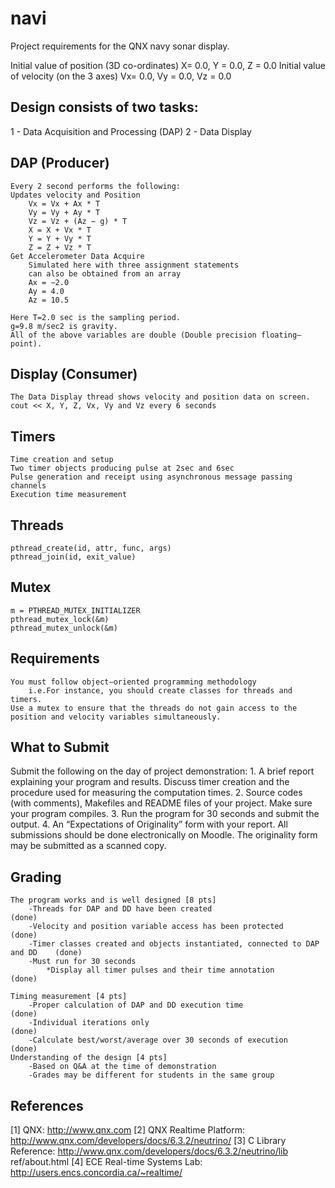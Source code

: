 navi
====

Project requirements for the QNX navy sonar display.

Initial value of position (3D co-ordinates)
X= 0.0, Y = 0.0, Z = 0.0
Initial value of velocity (on the 3 axes)
Vx= 0.0, Vy = 0.0, Vz = 0.0

Design consists of two tasks:
-----------------------------
1 - Data Acquisition and Processing (DAP)
2 - Data Display

DAP (Producer)
---
	Every 2 second performs the following:
	Updates velocity and Position
		Vx = Vx + Ax * T
		Vy = Vy + Ay * T
		Vz = Vz + (Az − g) * T
		X = X + Vx * T
		Y = Y + Vy * T
		Z = Z + Vz * T
	Get Accelerometer Data Acquire
		Simulated here with three assignment statements
		can also be obtained from an array
		Ax = −2.0
		Ay = 4.0
		Az = 10.5

	Here T=2.0 sec is the sampling period.
	g=9.8 m/sec2 is gravity. 
	All of the above variables are double (Double precision floating–point).

Display (Consumer)
-------
	The Data Display thread shows velocity and position data on screen.
	cout << X, Y, Z, Vx, Vy and Vz every 6 seconds

Timers
------
	Time creation and setup
	Two timer objects producing pulse at 2sec and 6sec
	Pulse generation and receipt using asynchronous message passing channels
	Execution time measurement

Threads
-------
	pthread_create(id, attr, func, args)
	pthread_join(id, exit_value)

Mutex
-----
	m = PTHREAD_MUTEX_INITIALIZER
	pthread_mutex_lock(&m)
	pthread_mutex_unlock(&m)
	
Requirements
-------------
	You must follow object–oriented programming methodology
		i.e.For instance, you should create classes for threads and timers.
	Use a mutex to ensure that the threads do not gain access to the position and velocity variables simultaneously.

What to Submit
--------------
Submit the following on the day of project demonstration:
	1. A brief report explaining your program and results. 
	Discuss timer creation and the procedure used for measuring the computation times.
	2. Source codes (with comments), Makefiles and README files of your project. 
	Make sure your program compiles.
	3. Run the program for 30 seconds and submit the output.
	4. An “Expectations of Originality” form with your report.
	All submissions should be done electronically on Moodle. 
	The originality form may be submitted as a scanned copy.
	
Grading
-------
	The program works and is well designed [8 pts]
		-Threads for DAP and DD have been created									(done)
		-Velocity and position variable access has been protected					(done)
		-Timer classes created and objects instantiated, connected to DAP and DD	(done)
		-Must run for 30 seconds
			*Display all timer pulses and their time annotation						(done)
	
	Timing measurement [4 pts]
		-Proper calculation of DAP and DD execution time							(done)
		-Individual iterations only													(done)
		-Calculate best/worst/average over 30 seconds of execution 					(done)
	Understanding of the design [4 pts]
		-Based on Q&A at the time of demonstration									
		-Grades may be different for students in the same group
		
References
----------
[1] QNX: http://www.qnx.com
[2] QNX Realtime Platform: http://www.qnx.com/developers/docs/6.3.2/neutrino/
[3] C Library Reference: http://www.qnx.com/developers/docs/6.3.2/neutrino/lib ref/about.html
[4] ECE Real-time Systems Lab: http://users.encs.concordia.ca/~realtime/
